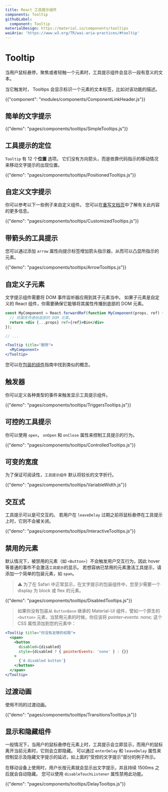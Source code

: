 ```yaml
---
title: React 工具提示组件
components: Tooltip
githubLabel:
  component: Tooltip
materialDesign: https://material.io/components/tooltips
waiAria: 'https://www.w3.org/TR/wai-aria-practices/#tooltip'
---
```


# Tooltip

<p class="description">当用户鼠标悬停，聚焦或者轻触一个元素时，工具提示组件会显示一段有意义的文本。</p>

当它触发时， Tooltips 会显示标识一个元素的文本标签，比如对该功能的描述。

{{"component": "modules/components/ComponentLinkHeader.js"}}

## 简单的文字提示

{{"demo": "pages/components/tooltips/SimpleTooltips.js"}}

## 工具提示的定位

`Tooltip` 有 12 个**位置** 选项。 它们没有方向箭头，而是依靠代码指示的移动情况来移动文字提示的出现位置。

{{"demo": "pages/components/tooltips/PositionedTooltips.js"}}

## 自定义文字提示

你可以参考以下一些例子来自定义组件。 您可以在[重写文档页](/customization/components/)中了解有关此内容的更多信息。

{{"demo": "pages/components/tooltips/CustomizedTooltips.js"}}

## 带箭头的工具提示

您可以通过添加 `arrow` 属性向提示标签增加箭头指示器，从而可以凸显所指示的元素。

{{"demo": "pages/components/tooltips/ArrowTooltips.js"}}

## 自定义子元素

文字提示组件需要将 DOM 事件监听器应用到其子元素当中。 如果子元素是自定义的 React 组件，你需要确保它能够将其属性传播到底部的 DOM 元素。

```jsx
const MyComponent = React.forwardRef(function MyComponent(props, ref) {
  // 将属性传递给底部的 DOM 元素。
  return <div {...props} ref={ref}>Bin</div>
});

// ...

<Tooltip title="删除">
  <MyComponent>
</Tooltip>
```

您可以在[包装的组件](/guides/composition/#wrapping-components)指南中找到类似的概念。

## 触发器

你可以定义各种类型的事件来触发显示工具提示组件。

{{"demo": "pages/components/tooltips/TriggersTooltips.js"}}

## 可控的工具提示

你可以使用 `open`， `onOpen` 和 `onClose` 属性来控制工具提示的行为。

{{"demo": "pages/components/tooltips/ControlledTooltips.js"}}

## 可变的宽度

为了保证可阅读性，`工具提示组件` 默认将较长的文字折行。

{{"demo": "pages/components/tooltips/VariableWidth.js"}}

## 交互式

工具提示可以是可交互的。 若用户在 `leaveDelay` 过期之前将鼠标悬停在工具提示上时，它则不会被关闭。

{{"demo": "pages/components/tooltips/InteractiveTooltips.js"}}

## 禁用的元素

默认情况下，被禁用的元素（如 `<Button>`）不会触发用户交互行为，因此 hover 等普通的事件不会激活`工具提示`的显示。 若想容纳已禁用的元素激活工具提示，请添加一个简单的包装元素，如 `span`。

> ⚠️  为了在 Safari 中正常显示，在文字提示的包装组件中，您至少需要一个 display 为 block 或 flex 的元素。

{{"demo": "pages/components/tooltips/DisabledTooltips.js"}}

> 如果你没有包装从 `ButtonBase` 继承的 Material-UI 组件，譬如一个原生的 `<button>` 元素，当禁用元素的时候，你应该将 _pointer-events: none;_ 这个CSS 属性添加到您的元素中：

```jsx
<Tooltip title="你没有足够的权限">
  <span>
    <button
      disabled={disabled}
      style={disabled ? { pointerEvents: 'none' } : {}}
    >
      {'A disabled button'}
    </button>
  </span>
</Tooltip>
```

## 过渡动画

使用不同的过渡动画。

{{"demo": "pages/components/tooltips/TransitionsTooltips.js"}}

## 显示和隐藏组件

一般情况下，当用户的鼠标悬停在元素上时，工具提示会立即显示，而用户的鼠标离开当前元素时，它则会立即隐藏。 可以通过 `enterDelay` 和 `leaveDelay` 属性来控制显示及隐藏文字提示的延迟，如上面的"受控的文字提示"部分的例子所示。

在移动设备上使用时，用户长按元素就会显示出文字提示，并且持续 1500ms 之后就会自动隐藏。 您可以使用 `disableTouchListener` 属性禁用此功能。

{{"demo": "pages/components/tooltips/DelayTooltips.js"}}
